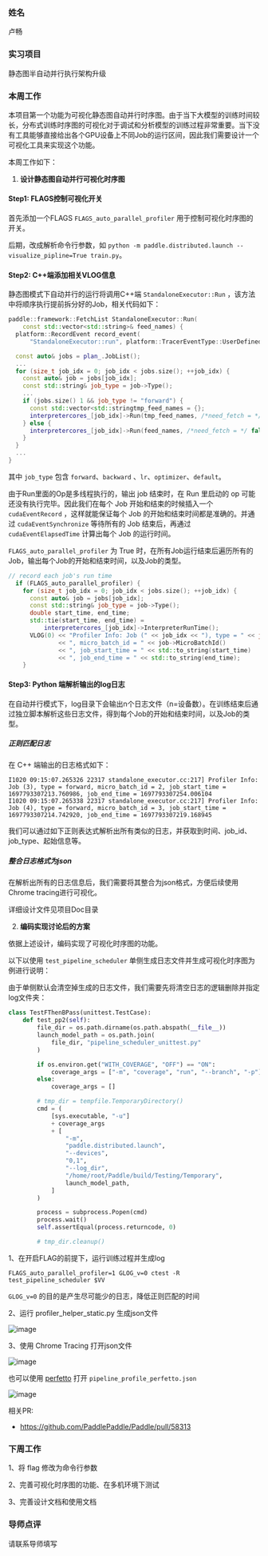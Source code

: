 ### 姓名

卢畅

### 实习项目

静态图半自动并行执行架构升级

### 本周工作

本项目第一个功能为可视化静态图自动并行时序图。由于当下大模型的训练时间较长，分布式训练时序图的可视化对于调试和分析模型的训练过程非常重要。当下没有工具能够直接给出各个GPU设备上不同Job的运行区间，因此我们需要设计一个可视化工具来实现这个功能。

本周工作如下：

1. **设计静态图自动并行可视化时序图**

####  Step1: FLAGS控制可视化开关

首先添加一个FLAGS `FLAGS_auto_parallel_profiler` 用于控制可视化时序图的开关。

后期，改成解析命令行参数，如 `python -m paddle.distributed.launch --visualize_pipline=True train.py`。

#### Step2: C++端添加相关VLOG信息

静态图模式下自动并行的运行将调用C++端 `StandaloneExecutor::Run` ，该方法中将顺序执行提前拆分好的Job，相关代码如下：

```c++
paddle::framework::FetchList StandaloneExecutor::Run(
    const std::vector<std::string>& feed_names) {
  platform::RecordEvent record_event(
      "StandaloneExecutor::run", platform::TracerEventType::UserDefined, 1);

  const auto& jobs = plan_.JobList();
  ...
  for (size_t job_idx = 0; job_idx < jobs.size(); ++job_idx) {
    const auto& job = jobs[job_idx];
    const std::string& job_type = job->Type();
    ...
    if (jobs.size() 1 && job_type != "forward") {
      const std::vector<std::stringtmp_feed_names = {};
      interpretercores_[job_idx]->Run(tmp_feed_names, /*need_fetch = */ false);
    } else {
      interpretercores_[job_idx]->Run(feed_names, /*need_fetch = */ false);
    }
  }
  ...
}
```

其中 `job_type` 包含 `forward`、`backward` 、`lr`、`optimizer`、`default`。

由于Run里面的Op是多线程执行的，输出 job 结束时，在 Run 里启动的 op 可能还没有执行完毕。因此我们在每个 Job 开始和结束的时候插入一个 `cudaEventRecord` ，这样就能保证每个 Job 的开始和结束时间都是准确的。并通过 `cudaEventSynchronize` 等待所有的 Job 结束后，再通过 `cudaEventElapsedTime` 计算出每个 Job 的运行时间。

 `FLAGS_auto_parallel_profiler` 为 True 时，在所有Job运行结束后遍历所有的Job，输出每个Job的开始和结束时间，以及Job的类型。

```c++
// record each job's run time
  if (FLAGS_auto_parallel_profiler) {
    for (size_t job_idx = 0; job_idx < jobs.size(); ++job_idx) {
      const auto& job = jobs[job_idx];
      const std::string& job_type = job->Type();
      double start_time, end_time;
      std::tie(start_time, end_time) =
          interpretercores_[job_idx]->InterpreterRunTime();
      VLOG(0) << "Profiler Info: Job (" << job_idx << "), type = " << job_type
              << ", micro_batch_id = " << job->MicroBatchId()
              << ", job_start_time = " << std::to_string(start_time)
              << ", job_end_time = " << std::to_string(end_time);
    }
```

#### Step3: Python 端解析输出的log日志

在自动并行模式下，log目录下会输出n个日志文件（n=设备数）。在训练结束后通过独立脚本解析这些日志文件，得到每个Job的开始和结束时间，以及Job的类型。

#####  正则匹配日志

在 C++ 端输出的日志格式如下：

```
I1020 09:15:07.265326 22317 standalone_executor.cc:217] Profiler Info: Job (3), type = forward, micro_batch_id = 2, job_start_time = 1697793307213.760986, job_end_time = 1697793307254.006104
I1020 09:15:07.265338 22317 standalone_executor.cc:217] Profiler Info: Job (4), type = forward, micro_batch_id = 3, job_start_time = 1697793307214.742920, job_end_time = 1697793307219.168945
```

我们可以通过如下正则表达式解析出所有类似的日志，并获取到时间、job_id、job_type、起始信息等。

##### 整合日志格式为json

在解析出所有的日志信息后，我们需要将其整合为json格式，方便后续使用Chrome tracing进行可视化。

详细设计文件见项目Doc目录

2. **编码实现讨论后的方案**

依据上述设计，编码实现了可视化时序图的功能。

以下以使用 `test_pipeline_scheduler` 单侧生成日志文件并生成可视化时序图为例进行说明：

由于单侧默认会清空掉生成的日志文件，我们需要先将清空日志的逻辑删除并指定log文件夹：

```python
class TestFThenBPass(unittest.TestCase):
    def test_pp2(self):
        file_dir = os.path.dirname(os.path.abspath(__file__))
        launch_model_path = os.path.join(
            file_dir, "pipeline_scheduler_unittest.py"
        )

        if os.environ.get("WITH_COVERAGE", "OFF") == "ON":
            coverage_args = ["-m", "coverage", "run", "--branch", "-p"]
        else:
            coverage_args = []

        # tmp_dir = tempfile.TemporaryDirectory()
        cmd = (
            [sys.executable, "-u"]
            + coverage_args
            + [
                "-m",
                "paddle.distributed.launch",
                "--devices",
                "0,1",
                "--log_dir",
                "/home/root/Paddle/build/Testing/Temporary",
                launch_model_path,
            ]
        )

        process = subprocess.Popen(cmd)
        process.wait()
        self.assertEqual(process.returncode, 0)

        # tmp_dir.cleanup()
```

1、在开启FLAG的前提下，运行训练过程并生成log

```
FLAGS_auto_parallel_profiler=1 GLOG_v=0 ctest -R test_pipeline_scheduler $VV
```

`GLOG_v=0` 的目的是产生尽可能少的日志，降低正则匹配的时间

2、运行 profiler_helper_static.py 生成json文件

![image](https://user-images.githubusercontent.com/55493212/277252471-f8cb7ac9-4b39-4a75-a21b-dc1af5a25564.png)

3、使用 Chrome Tracing 打开json文件

![image](https://user-images.githubusercontent.com/55493212/277252880-5bf6e483-4633-413b-9828-b7e078b4157d.png)

也可以使用 [perfetto](https://ui.perfetto.dev/) 打开 `pipeline_profile_perfetto.json`

![image](https://user-images.githubusercontent.com/55493212/277253525-1b6d1261-fa70-4dac-8f89-d5452d4d995c.png)

相关PR:

- https://github.com/PaddlePaddle/Paddle/pull/58313

### 下周工作

1、将 flag 修改为命令行参数

2、完善可视化时序图的功能、在多机环境下测试

3、完善设计文档和使用文档


### 导师点评

请联系导师填写
